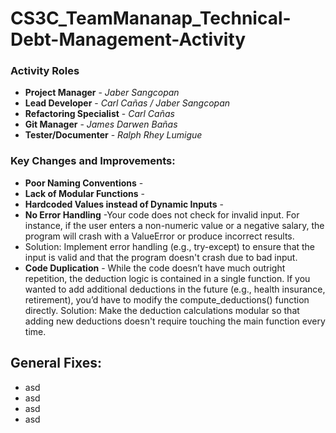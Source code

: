 # CS3C_TeamMananap_Technical-Debt-Management-Activity

### Activity Roles
  + **Project Manager** - *Jaber Sangcopan*
  + **Lead Developer** - *Carl Cañas / Jaber Sangcopan*
  + **Refactoring Specialist** - *Carl Cañas*
  + **Git Manager** - *James Darwen Bañas*
  + **Tester/Documenter** - *Ralph Rhey Lumigue*

### Key Changes and Improvements:
  + **Poor Naming Conventions** - 
  + **Lack of Modular Functions** -
  + **Hardcoded Values instead of Dynamic Inputs** -
  + **No Error Handling** -Your code does not check for invalid input. For instance, if the user enters a non-numeric value or a negative salary, the program will crash with a ValueError or produce incorrect results.
  + Solution: Implement error handling (e.g., try-except) to ensure that the input is valid and that the program doesn't crash due to bad input.
  + **Code Duplication** - While the code doesn’t have much outright repetition, the deduction logic is contained in a single function. If you wanted to add additional deductions in the future (e.g., health insurance, retirement), you’d have to modify the compute_deductions() function directly.
Solution: Make the deduction calculations modular so that adding new deductions doesn't require touching the main function every time.

## General Fixes:
  + asd
  + asd
  + asd
  + asd
